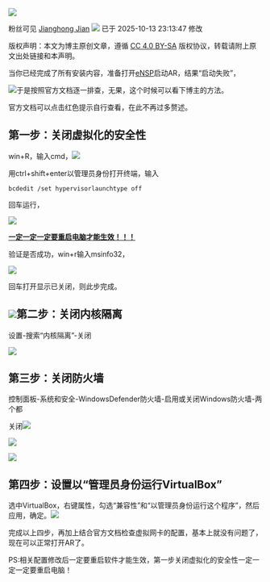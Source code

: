 ![](%E5%8E%86%E6%97%B6%E5%85%AD%E4%B8%AA%E5%B0%8F%E6%97%B6%E7%9A%84%E6%8A%98%E7%A3%A8-%E7%BB%88%E4%BA%8E%E8%A7%A3%E5%86%B3%E4%BA%86%E8%BF%99%E4%B8%AAens/original.png)

粉丝可见 [Jianghong Jian](https://blog.csdn.net/2501_93097309 "Jianghong Jian") ![](%E5%8E%86%E6%97%B6%E5%85%AD%E4%B8%AA%E5%B0%8F%E6%97%B6%E7%9A%84%E6%8A%98%E7%A3%A8-%E7%BB%88%E4%BA%8E%E8%A7%A3%E5%86%B3%E4%BA%86%E8%BF%99%E4%B8%AAens/newUpTime2.png) 已于 2025-10-13 23:13:47 修改

版权声明：本文为博主原创文章，遵循 [CC 4.0 BY-SA](http://creativecommons.org/licenses/by-sa/4.0/) 版权协议，转载请附上原文出处链接和本声明。

当你已经完成了所有安装内容，准备打开[eNSP](https://so.csdn.net/so/search?q=eNSP&spm=1001.2101.3001.7020)启动AR，结果“启动失败”，

![](%E5%8E%86%E6%97%B6%E5%85%AD%E4%B8%AA%E5%B0%8F%E6%97%B6%E7%9A%84%E6%8A%98%E7%A3%A8-%E7%BB%88%E4%BA%8E%E8%A7%A3%E5%86%B3%E4%BA%86%E8%BF%99%E4%B8%AAens/a5c2662245f544dd8c535ab1a368c638.png)于是按照官方文档逐一排查，无果，这个时候可以看下博主的方法。

官方文档可以点击红色提示自行查看，在此不再过多赘述。

## 第一步：关闭虚拟化的安全性

win+R，输入cmd，![](%E5%8E%86%E6%97%B6%E5%85%AD%E4%B8%AA%E5%B0%8F%E6%97%B6%E7%9A%84%E6%8A%98%E7%A3%A8-%E7%BB%88%E4%BA%8E%E8%A7%A3%E5%86%B3%E4%BA%86%E8%BF%99%E4%B8%AAens/88c42c717b4c4417a03485f88b9b8f7c.png)

用ctrl+shift+enter以管理员身份打开终端，输入

```cobol
bcdedit /set hypervisorlaunchtype off
```

回车运行，

![](%E5%8E%86%E6%97%B6%E5%85%AD%E4%B8%AA%E5%B0%8F%E6%97%B6%E7%9A%84%E6%8A%98%E7%A3%A8-%E7%BB%88%E4%BA%8E%E8%A7%A3%E5%86%B3%E4%BA%86%E8%BF%99%E4%B8%AAens/192d5696c0bb4e68aeb0da2fd2a42700.png)

<u><strong>一定一定一定要重启电脑才能生效！！！</strong></u>

验证是否成功，win+r输入msinfo32，

![](%E5%8E%86%E6%97%B6%E5%85%AD%E4%B8%AA%E5%B0%8F%E6%97%B6%E7%9A%84%E6%8A%98%E7%A3%A8-%E7%BB%88%E4%BA%8E%E8%A7%A3%E5%86%B3%E4%BA%86%E8%BF%99%E4%B8%AAens/bab7319b82524538abc71f90c535a17c.png)

回车打开显示已关闭，则此步完成。

## ![](%E5%8E%86%E6%97%B6%E5%85%AD%E4%B8%AA%E5%B0%8F%E6%97%B6%E7%9A%84%E6%8A%98%E7%A3%A8-%E7%BB%88%E4%BA%8E%E8%A7%A3%E5%86%B3%E4%BA%86%E8%BF%99%E4%B8%AAens/bf74de6dc81a4386944117231d22354e.png)第二步：关闭内核隔离

设置-搜索“内核隔离”-关闭

![](%E5%8E%86%E6%97%B6%E5%85%AD%E4%B8%AA%E5%B0%8F%E6%97%B6%E7%9A%84%E6%8A%98%E7%A3%A8-%E7%BB%88%E4%BA%8E%E8%A7%A3%E5%86%B3%E4%BA%86%E8%BF%99%E4%B8%AAens/96d8a0aed7984235b99c2a185528a986.png)

## 第三步：关闭防火墙

控制面板-系统和安全-WindowsDefender防火墙-启用或关闭Windows防火墙-两个都

关闭![](%E5%8E%86%E6%97%B6%E5%85%AD%E4%B8%AA%E5%B0%8F%E6%97%B6%E7%9A%84%E6%8A%98%E7%A3%A8-%E7%BB%88%E4%BA%8E%E8%A7%A3%E5%86%B3%E4%BA%86%E8%BF%99%E4%B8%AAens/04afb8e49b1f4b799b9c244de5165c7d.png)

![](%E5%8E%86%E6%97%B6%E5%85%AD%E4%B8%AA%E5%B0%8F%E6%97%B6%E7%9A%84%E6%8A%98%E7%A3%A8-%E7%BB%88%E4%BA%8E%E8%A7%A3%E5%86%B3%E4%BA%86%E8%BF%99%E4%B8%AAens/b91f0a66b2c148bfbb1acdf14c9d418b.png)

![](%E5%8E%86%E6%97%B6%E5%85%AD%E4%B8%AA%E5%B0%8F%E6%97%B6%E7%9A%84%E6%8A%98%E7%A3%A8-%E7%BB%88%E4%BA%8E%E8%A7%A3%E5%86%B3%E4%BA%86%E8%BF%99%E4%B8%AAens/f85b1b9c4cf64feb9292b0d8527ce8d6.png)

## 第四步：设置以“管理员身份运行VirtualBox”

选中VirtualBox，右键属性，勾选“兼容性”和“以管理员身份运行这个程序”，然后应用，确定。![](%E5%8E%86%E6%97%B6%E5%85%AD%E4%B8%AA%E5%B0%8F%E6%97%B6%E7%9A%84%E6%8A%98%E7%A3%A8-%E7%BB%88%E4%BA%8E%E8%A7%A3%E5%86%B3%E4%BA%86%E8%BF%99%E4%B8%AAens/6ccc274ee0904d5fba0210a458f07705.png)

完成以上四步，再加上结合官方文档检查虚拟网卡的配置，基本上就没有问题了，现在可以正常打开AR了。

PS:相关配置修改后一定要重启软件才能生效，第一步关闭虚拟化的安全性一定一定一定要重启电脑！
